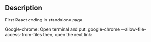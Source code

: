 ## Description
First React coding in standalone page.

Google-chrome: Open terminal and put: google-chrome --allow-file-access-from-files
then, open the next link: 


